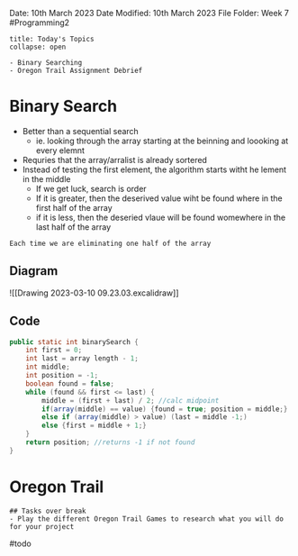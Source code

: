 Date: 10th March 2023
Date Modified: 10th March 2023
File Folder: Week 7
#Programming2 

```ad-abstract
title: Today's Topics
collapse: open

- Binary Searching
- Oregon Trail Assignment Debrief

```

# Binary Search


- Better than a sequential search 
	- ie. looking through the array starting at the beinning and loooking at every elemnt
- Requries that the array/arralist is already sortered
- Instead of testing the first element, the algorithm starts witht he lement in the middle
	- If we get luck, search is order
	- If it is greater, then the deserived value wiht be found where in the first half of the array
	- if it is less, then the deseried vlaue will be found womewhere in the last half of the array

```ad-note
Each time we are eliminating one half of the array
```

## Diagram

![[Drawing 2023-03-10 09.23.03.excalidraw]]

## Code

```java
public static int binarySearch {
	int first = 0; 
	int last = array length - 1; 
	int middle; 
	int position = -1; 
	boolean found = false;
	while (found && first <= last) {
		middle = (first + last) / 2; //calc midpoint
		if(array(middle) == value) {found = true; position = middle;}
		else if (array(middle) > value) (last = middle -1;)	
		else {first = middle + 1;}
	}
	return position; //returns -1 if not found
}
```

# Oregon Trail

```ad-important
## Tasks over break
- Play the different Oregon Trail Games to research what you will do for your project
```

#todo 